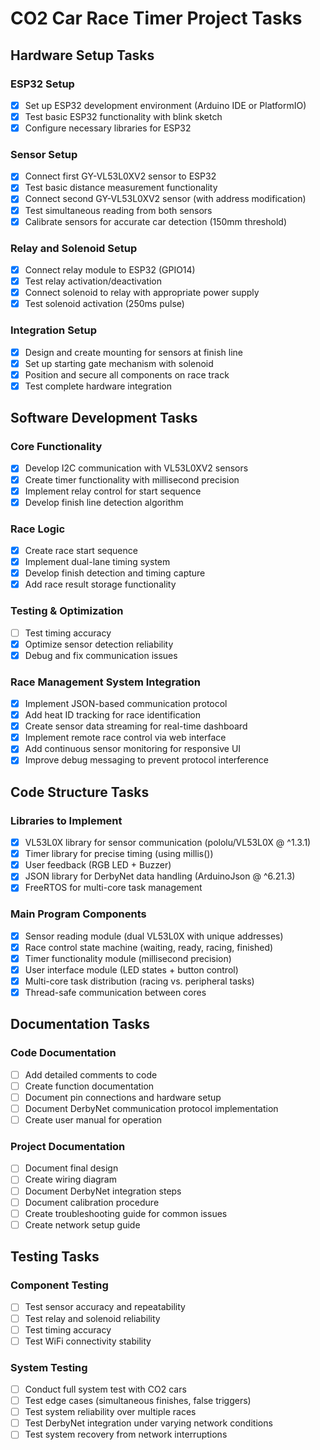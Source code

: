 # CO2 Car Race Timer Project Tasks

## Hardware Setup Tasks

### ESP32 Setup
- [x] Set up ESP32 development environment (Arduino IDE or PlatformIO)
- [x] Test basic ESP32 functionality with blink sketch
- [x] Configure necessary libraries for ESP32

### Sensor Setup
- [x] Connect first GY-VL53L0XV2 sensor to ESP32
- [x] Test basic distance measurement functionality
- [x] Connect second GY-VL53L0XV2 sensor (with address modification)
- [x] Test simultaneous reading from both sensors
- [x] Calibrate sensors for accurate car detection (150mm threshold)

### Relay and Solenoid Setup
- [x] Connect relay module to ESP32 (GPIO14)
- [x] Test relay activation/deactivation
- [x] Connect solenoid to relay with appropriate power supply
- [x] Test solenoid activation (250ms pulse)

### Integration Setup
- [x] Design and create mounting for sensors at finish line
- [x] Set up starting gate mechanism with solenoid
- [x] Position and secure all components on race track
- [x] Test complete hardware integration

## Software Development Tasks

### Core Functionality
- [x] Develop I2C communication with VL53L0XV2 sensors
- [x] Create timer functionality with millisecond precision
- [x] Implement relay control for start sequence
- [x] Develop finish line detection algorithm

### Race Logic
- [x] Create race start sequence
- [x] Implement dual-lane timing system
- [x] Develop finish detection and timing capture
- [x] Add race result storage functionality

### Testing & Optimization
- [ ] Test timing accuracy
- [x] Optimize sensor detection reliability
- [x] Debug and fix communication issues

### Race Management System Integration
- [x] Implement JSON-based communication protocol
- [x] Add heat ID tracking for race identification
- [x] Create sensor data streaming for real-time dashboard
- [x] Implement remote race control via web interface
- [x] Add continuous sensor monitoring for responsive UI
- [x] Improve debug messaging to prevent protocol interference

## Code Structure Tasks

### Libraries to Implement
- [x] VL53L0X library for sensor communication (pololu/VL53L0X @ ^1.3.1)
- [x] Timer library for precise timing (using millis())
- [x] User feedback (RGB LED + Buzzer)
- [x] JSON library for DerbyNet data handling (ArduinoJson @ ^6.21.3)
- [x] FreeRTOS for multi-core task management

### Main Program Components
- [x] Sensor reading module (dual VL53L0X with unique addresses)
- [x] Race control state machine (waiting, ready, racing, finished)
- [x] Timer functionality module (millisecond precision)
- [x] User interface module (LED states + button control)
- [x] Multi-core task distribution (racing vs. peripheral tasks)
- [x] Thread-safe communication between cores

## Documentation Tasks

### Code Documentation
- [ ] Add detailed comments to code
- [ ] Create function documentation
- [ ] Document pin connections and hardware setup
- [ ] Document DerbyNet communication protocol implementation
- [ ] Create user manual for operation

### Project Documentation
- [ ] Document final design
- [ ] Create wiring diagram
- [ ] Document DerbyNet integration steps
- [ ] Document calibration procedure
- [ ] Create troubleshooting guide for common issues
- [ ] Create network setup guide

## Testing Tasks

### Component Testing
- [ ] Test sensor accuracy and repeatability
- [ ] Test relay and solenoid reliability
- [ ] Test timing accuracy
- [ ] Test WiFi connectivity stability

### System Testing
- [ ] Conduct full system test with CO2 cars
- [ ] Test edge cases (simultaneous finishes, false triggers)
- [ ] Test system reliability over multiple races
- [ ] Test DerbyNet integration under varying network conditions
- [ ] Test system recovery from network interruptions